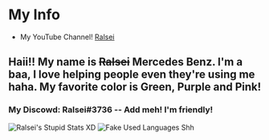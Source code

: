 # My Info
- My YouTube Channel! [Ralsei](https://youtube.com/@ralsei.smol03)

## Haii!! My name is ~~Ralsei~~ Mercedes Benz. I'm a baa, I love helping people even they're using me haha. My favorite color is Green, Purple and Pink!
### My Discowd: Ralsei#3736 -- Add meh! I'm friendly!

![Ralsei's Stupid Stats XD](https://github-readme-stats.vercel.app/api?username=RalseiSmol03&show_icons=true&theme=omni)
![Fake Used Languages Shh](https://github-readme-stats.vercel.app/api/top-langs/?username=RalseiSmol03&layout=compact&show_icons=true&theme=omni)
